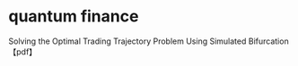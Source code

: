 # quantum finance 
Solving the Optimal Trading Trajectory Problem Using Simulated Bifurcation 【pdf】
